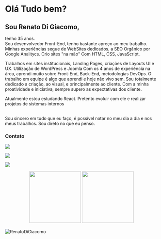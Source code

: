 # Olá Tudo bem?

## Sou Renato Di Giacomo,

<div>
<p>
tenho 35 anos. <br>
Sou desenvolvedor Front-End, tenho bastante apreço ao meu trabalho.
Minhas experiências segue de WebSites dedicados, a SEO Orgânico por Google Analitycs. Crio sites "na mão" Com HTML, CSS, JavaScript.
</p>
</div>
<p>
Trabalhos em sites institucionais, Landing Pages, criações de Layouts UI e UX. Utilização de WordPress e Joomla
Com os 4 anos de experiência na área, aprendi muito sobre Front-End, Back-End, metodologias DevOps. O trabalho em equipe é algo que aprendi e hoje não vivo sem. Sou totalmente dedicado a criação, ao visual, e principalmente ao cliente. Com a minha proatividade e iniciativa, sempre supero as expectativas dos cliente.</p>
<p>Atualmente estou estudando React. Pretento evoluir com ele e realizar projetos de sistemas internos </p>
<br>
Sou sincero em tudo que eu faço, é possível notar no meu dia a dia e nos meus trabalhos. Sou direto no que eu penso.

### Contato
<div>
<p>



<p>
    <a href='tel:5511975570983'>
        <img src='https://img.shields.io/badge/Phone-+55(11)9--7557--0983-&?style=for-the-badge&color=green&logoColor=green&logo=WhatsApp'/>
    </a>
</p>
<p>
    <a href='mailto:renato_di_giacomo@hotmail.com'>
        <img src='https://img.shields.io/badge/E--mail-renato__di__giacomo%40hotmail.com-&?style=for-the-badge&color=yellow&logoColor=white&logo=minutemailer'/>
    </a>
</p>
<p>
    <a href='https://renatodigiacomo.github.io/'>
        <img src='https://img.shields.io/badge/GitHub.IO-renatodigiacomo.github.io-&?style=for-the-badge&color=red&logoColor=white&logo=GitHub'/>
    </a>
</p>

</div>
<div style='text-align: center;'>
    <img height="170px" src="https://github-readme-stats.vercel.app/api/top-langs/?username=RenatoDiGiacomo&layout=compact&langs_count=8&theme=highcontrast"/>
    <img height="170px" src="https://github-readme-stats.vercel.app/api?username=RenatoDiGiacomo&theme=highcontrast&show_icons=true"/>
    <br/>
    <br/> 
</div>
<div>
    <img src="https://komarev.com/ghpvc/?username=RenatoDiGiacomo&color=yellow"  alt="RenatoDiGiacomo" />
</div>

